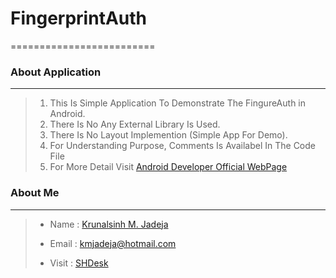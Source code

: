 # FingerprintAuth
=========================

### About Application
----------
> 1. This Is Simple Application To Demonstrate The FingureAuth in Android.
> 2. There Is No Any External Library Is Used.
> 3. There Is No Layout Implemention (Simple App For Demo).
> 4. For Understanding Purpose, Comments Is Availabel In The Code File
> 5. For More Detail Visit [Android Developer Official WebPage](https://developer.android.com/guide/)


### About Me
----------
> + Name 		: [Krunalsinh M. Jadeja](https://www.linkedin.com/in/kmjadeja)
> - Email		: kmjadeja@hotmail.com
> * Visit 	: [SHDesk](http://www.shdesk.com) 
